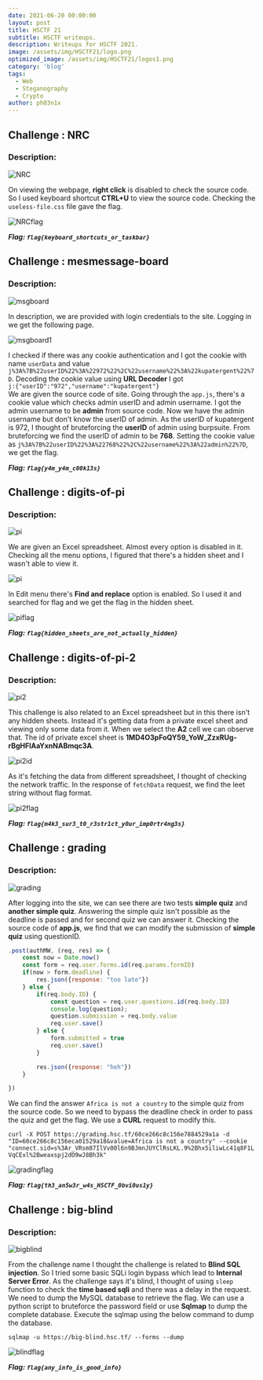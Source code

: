 ```yaml
---
date: 2021-06-20 00:00:00
layout: post
title: HSCTF 21 
subtitle: HSCTF writeups.
description: Writeups for HSCTF 2021.
image: /assets/img/HSCTF21/logo.png
optimized_image: /assets/img/HSCTF21/logos1.png
category: 'blog'
tags:
  - Web
  - Steganography
  - Crypto
author: ph03n1x
---
```


## Challenge : NRC

### Description:

![NRC](/assets/img/HSCTF21/nrc.png)

On viewing the webpage, **right click** is disabled to check the source code. So I used keyboard shortcut **CTRL+U** to view the source code. Checking the `useless-file.css` file gave the flag.

![NRCflag](/assets/img/HSCTF21/nrcflag.png)

**<em>Flag: `flag{keyboard_shortcuts_or_taskbar}`</em>**

## Challenge : mesmessage-board

### Description:

![msgboard](/assets/img/HSCTF21/messageboard.png)

In description, we are provided with login credentials to the site. Logging in we get the following page. 

![msgboard1](/assets/img/HSCTF21/msgboard1.png)

I checked if there was any cookie authentication and I got the cookie with name `userData` and value `j%3A%7B%22userID%22%3A%22972%22%2C%22username%22%3A%22kupatergent%22%7D`. Decoding the cookie value using **URL Decoder** I got <br>
`j:{"userID":"972","username":"kupatergent"}` <br>
We are given the source code of site. Going through the `app.js`, there's a cookie value which checks admin userID and admin username. I got the admin username to be **admin** from source code. Now we have the admin username but don't know the userID of admin. As the userID of kupatergent is 972, I thought of bruteforcing the **userID** of admin using burpsuite. From bruteforcing we find the userID of admin to be **768**. Setting the cookie value as `j%3A%7B%22userID%22%3A%22768%22%2C%22username%22%3A%22admin%22%7D`, we get the flag.

**<em>Flag: `flag{y4m_y4m_c00k13s}`</em>**

## Challenge : digits-of-pi

### Description:

![pi](/assets/img/HSCTF21/pi.png)

We are given an Excel spreadsheet. Almost every option is disabled in it. Checking all the menu options, I figured that there's a hidden sheet and I wasn't able to view it. 

![pi](/assets/img/HSCTF21/pihidden.png)

In Edit menu there's **Find and replace** option is enabled. So I used it and searched for flag and we get the flag in the hidden sheet.

![piflag](/assets/img/HSCTF21/piflag.png)

**<em>Flag: `flag{hidden_sheets_are_not_actually_hidden}`</em>**

## Challenge : digits-of-pi-2           

### Description:

![pi2](/assets/img/HSCTF21/pi2.png)

This challenge is also related to an Excel spreadsheet but in this there isn't any hidden sheets. Instead it's getting data from a private excel sheet and viewing only some data from it. When we select the **A2** cell we can observe that. The id of private excel sheet is **1MD4O3pFoQY59_YoW_ZzxRUg-rBgHFlAaYxnNABmqc3A**. <br>

![pi2id](/assets/img/HSCTF21/pi2id.png)

As it's fetching the data from different spreadsheet, I thought of checking the network traffic. In the response of `fetchData` request, we find the leet string without flag format.

![pi2flag](/assets/img/HSCTF21/pi2flag.png)

**<em>Flag: `flag{m4k3_sur3_t0_r3str1ct_y0ur_imp0rtr4ng3s}`</em>**

## Challenge : grading           

### Description:

![grading](/assets/img/HSCTF21/grading.png)

After logging into the site, we can see there are two tests **simple quiz** and **another simple quiz**. Answering the simple quiz isn't possible as the deadline is passed and for second quiz we can answer it. Checking the source code of **app.js**, we find that we can modify the submission of **simple quiz** using questionID.

```js
.post(authMW, (req, res) => {
    const now = Date.now()
    const form = req.user.forms.id(req.params.formID)
    if(now > form.deadline) {
        res.json({response: "too late"})
    } else {
        if(req.body.ID) {
            const question = req.user.questions.id(req.body.ID)
            console.log(question);
            question.submission = req.body.value
            req.user.save()
        } else {
            form.submitted = true
            req.user.save()
        }

        res.json({response: "heh"})
    }

}) 
```

We can find the answer `Africa is not a country` to the simple quiz from the source code. So we need to bypass the deadline check in order to pass the quiz and get the flag. We use a **CURL** request to modify this. <br>

```curl -X POST https://grading.hsc.tf/60ce266c8c156e7884529a1a -d "ID=60ce266c8c156eca01529a18&value=Africa is not a country" --cookie  "connect.sid=s%3Ar_VRsm87IlVv00l6n9BJmnJUYClRsLKL.9%2Bhx5iliwLc41q8F1LVqCExl%2Bweaxspj2dO9wJ8Bh3k"```

![gradingflag](/assets/img/HSCTF21/gradingflag.png)

**<em>Flag: `flag{th3_an5w3r_w4s_HSCTF_0bvi0us1y}`</em>**

## Challenge : big-blind           

### Description:

![bigblind](/assets/img/HSCTF21/blind.png)

From the challenge name I thought the challenge is related to **Blind SQL injection**. So I tried some basic SQLi login bypass which lead to **Internal Server Error**. As the challenge says it's blind, I thought of using `sleep` function to check the **time based sqli** and there was a delay in the request. We need to dump the MySQL database to retrieve the flag. We can use a python script to bruteforce the password field or use **Sqlmap** to dump the complete database. Execute the sqlmap using the below command to dump the database.<br>

`sqlmap -u https://big-blind.hsc.tf/ --forms --dump`

![blindflag](/assets/img/HSCTF21/blindflag.png)

**<em>Flag: `flag{any_info_is_good_info}`</em>**
